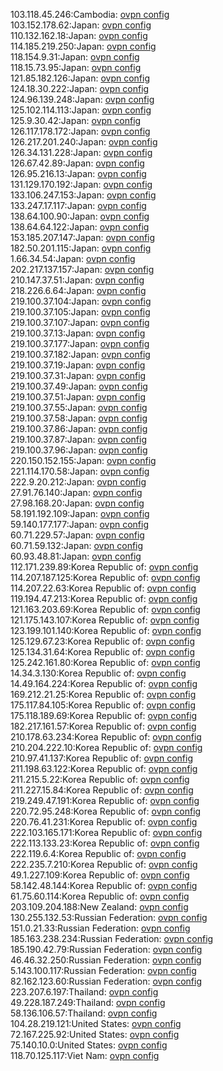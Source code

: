103.118.45.246:Cambodia: [ovpn config](vpn/103_118_45_246.ovpn)  
103.152.178.62:Japan: [ovpn config](vpn/103_152_178_62.ovpn)  
110.132.162.18:Japan: [ovpn config](vpn/110_132_162_18.ovpn)  
114.185.219.250:Japan: [ovpn config](vpn/114_185_219_250.ovpn)  
118.154.9.31:Japan: [ovpn config](vpn/118_154_9_31.ovpn)  
118.15.73.95:Japan: [ovpn config](vpn/118_15_73_95.ovpn)  
121.85.182.126:Japan: [ovpn config](vpn/121_85_182_126.ovpn)  
124.18.30.222:Japan: [ovpn config](vpn/124_18_30_222.ovpn)  
124.96.139.248:Japan: [ovpn config](vpn/124_96_139_248.ovpn)  
125.102.114.113:Japan: [ovpn config](vpn/125_102_114_113.ovpn)  
125.9.30.42:Japan: [ovpn config](vpn/125_9_30_42.ovpn)  
126.117.178.172:Japan: [ovpn config](vpn/126_117_178_172.ovpn)  
126.217.201.240:Japan: [ovpn config](vpn/126_217_201_240.ovpn)  
126.34.131.228:Japan: [ovpn config](vpn/126_34_131_228.ovpn)  
126.67.42.89:Japan: [ovpn config](vpn/126_67_42_89.ovpn)  
126.95.216.13:Japan: [ovpn config](vpn/126_95_216_13.ovpn)  
131.129.170.192:Japan: [ovpn config](vpn/131_129_170_192.ovpn)  
133.106.247.153:Japan: [ovpn config](vpn/133_106_247_153.ovpn)  
133.247.17.117:Japan: [ovpn config](vpn/133_247_17_117.ovpn)  
138.64.100.90:Japan: [ovpn config](vpn/138_64_100_90.ovpn)  
138.64.64.122:Japan: [ovpn config](vpn/138_64_64_122.ovpn)  
153.185.207.147:Japan: [ovpn config](vpn/153_185_207_147.ovpn)  
182.50.201.115:Japan: [ovpn config](vpn/182_50_201_115.ovpn)  
1.66.34.54:Japan: [ovpn config](vpn/1_66_34_54.ovpn)  
202.217.137.157:Japan: [ovpn config](vpn/202_217_137_157.ovpn)  
210.147.37.51:Japan: [ovpn config](vpn/210_147_37_51.ovpn)  
218.226.6.64:Japan: [ovpn config](vpn/218_226_6_64.ovpn)  
219.100.37.104:Japan: [ovpn config](vpn/219_100_37_104.ovpn)  
219.100.37.105:Japan: [ovpn config](vpn/219_100_37_105.ovpn)  
219.100.37.107:Japan: [ovpn config](vpn/219_100_37_107.ovpn)  
219.100.37.13:Japan: [ovpn config](vpn/219_100_37_13.ovpn)  
219.100.37.177:Japan: [ovpn config](vpn/219_100_37_177.ovpn)  
219.100.37.182:Japan: [ovpn config](vpn/219_100_37_182.ovpn)  
219.100.37.19:Japan: [ovpn config](vpn/219_100_37_19.ovpn)  
219.100.37.31:Japan: [ovpn config](vpn/219_100_37_31.ovpn)  
219.100.37.49:Japan: [ovpn config](vpn/219_100_37_49.ovpn)  
219.100.37.51:Japan: [ovpn config](vpn/219_100_37_51.ovpn)  
219.100.37.55:Japan: [ovpn config](vpn/219_100_37_55.ovpn)  
219.100.37.58:Japan: [ovpn config](vpn/219_100_37_58.ovpn)  
219.100.37.86:Japan: [ovpn config](vpn/219_100_37_86.ovpn)  
219.100.37.87:Japan: [ovpn config](vpn/219_100_37_87.ovpn)  
219.100.37.96:Japan: [ovpn config](vpn/219_100_37_96.ovpn)  
220.150.152.155:Japan: [ovpn config](vpn/220_150_152_155.ovpn)  
221.114.170.58:Japan: [ovpn config](vpn/221_114_170_58.ovpn)  
222.9.20.212:Japan: [ovpn config](vpn/222_9_20_212.ovpn)  
27.91.76.140:Japan: [ovpn config](vpn/27_91_76_140.ovpn)  
27.98.168.20:Japan: [ovpn config](vpn/27_98_168_20.ovpn)  
58.191.192.109:Japan: [ovpn config](vpn/58_191_192_109.ovpn)  
59.140.177.177:Japan: [ovpn config](vpn/59_140_177_177.ovpn)  
60.71.229.57:Japan: [ovpn config](vpn/60_71_229_57.ovpn)  
60.71.59.132:Japan: [ovpn config](vpn/60_71_59_132.ovpn)  
60.93.48.81:Japan: [ovpn config](vpn/60_93_48_81.ovpn)  
112.171.239.89:Korea Republic of: [ovpn config](vpn/112_171_239_89.ovpn)  
114.207.187.125:Korea Republic of: [ovpn config](vpn/114_207_187_125.ovpn)  
114.207.22.63:Korea Republic of: [ovpn config](vpn/114_207_22_63.ovpn)  
119.194.47.213:Korea Republic of: [ovpn config](vpn/119_194_47_213.ovpn)  
121.163.203.69:Korea Republic of: [ovpn config](vpn/121_163_203_69.ovpn)  
121.175.143.107:Korea Republic of: [ovpn config](vpn/121_175_143_107.ovpn)  
123.199.101.140:Korea Republic of: [ovpn config](vpn/123_199_101_140.ovpn)  
125.129.67.23:Korea Republic of: [ovpn config](vpn/125_129_67_23.ovpn)  
125.134.31.64:Korea Republic of: [ovpn config](vpn/125_134_31_64.ovpn)  
125.242.161.80:Korea Republic of: [ovpn config](vpn/125_242_161_80.ovpn)  
14.34.3.130:Korea Republic of: [ovpn config](vpn/14_34_3_130.ovpn)  
14.49.164.224:Korea Republic of: [ovpn config](vpn/14_49_164_224.ovpn)  
169.212.21.25:Korea Republic of: [ovpn config](vpn/169_212_21_25.ovpn)  
175.117.84.105:Korea Republic of: [ovpn config](vpn/175_117_84_105.ovpn)  
175.118.189.69:Korea Republic of: [ovpn config](vpn/175_118_189_69.ovpn)  
182.217.161.57:Korea Republic of: [ovpn config](vpn/182_217_161_57.ovpn)  
210.178.63.234:Korea Republic of: [ovpn config](vpn/210_178_63_234.ovpn)  
210.204.222.10:Korea Republic of: [ovpn config](vpn/210_204_222_10.ovpn)  
210.97.41.137:Korea Republic of: [ovpn config](vpn/210_97_41_137.ovpn)  
211.198.63.122:Korea Republic of: [ovpn config](vpn/211_198_63_122.ovpn)  
211.215.5.22:Korea Republic of: [ovpn config](vpn/211_215_5_22.ovpn)  
211.227.15.84:Korea Republic of: [ovpn config](vpn/211_227_15_84.ovpn)  
219.249.47.191:Korea Republic of: [ovpn config](vpn/219_249_47_191.ovpn)  
220.72.95.248:Korea Republic of: [ovpn config](vpn/220_72_95_248.ovpn)  
220.76.41.231:Korea Republic of: [ovpn config](vpn/220_76_41_231.ovpn)  
222.103.165.171:Korea Republic of: [ovpn config](vpn/222_103_165_171.ovpn)  
222.113.133.23:Korea Republic of: [ovpn config](vpn/222_113_133_23.ovpn)  
222.119.6.4:Korea Republic of: [ovpn config](vpn/222_119_6_4.ovpn)  
222.235.7.210:Korea Republic of: [ovpn config](vpn/222_235_7_210.ovpn)  
49.1.227.109:Korea Republic of: [ovpn config](vpn/49_1_227_109.ovpn)  
58.142.48.144:Korea Republic of: [ovpn config](vpn/58_142_48_144.ovpn)  
61.75.60.114:Korea Republic of: [ovpn config](vpn/61_75_60_114.ovpn)  
203.109.204.188:New Zealand: [ovpn config](vpn/203_109_204_188.ovpn)  
130.255.132.53:Russian Federation: [ovpn config](vpn/130_255_132_53.ovpn)  
151.0.21.33:Russian Federation: [ovpn config](vpn/151_0_21_33.ovpn)  
185.163.238.234:Russian Federation: [ovpn config](vpn/185_163_238_234.ovpn)  
185.190.42.79:Russian Federation: [ovpn config](vpn/185_190_42_79.ovpn)  
46.46.32.250:Russian Federation: [ovpn config](vpn/46_46_32_250.ovpn)  
5.143.100.117:Russian Federation: [ovpn config](vpn/5_143_100_117.ovpn)  
82.162.123.60:Russian Federation: [ovpn config](vpn/82_162_123_60.ovpn)  
223.207.6.197:Thailand: [ovpn config](vpn/223_207_6_197.ovpn)  
49.228.187.249:Thailand: [ovpn config](vpn/49_228_187_249.ovpn)  
58.136.106.57:Thailand: [ovpn config](vpn/58_136_106_57.ovpn)  
104.28.219.121:United States: [ovpn config](vpn/104_28_219_121.ovpn)  
72.167.225.92:United States: [ovpn config](vpn/72_167_225_92.ovpn)  
75.140.10.0:United States: [ovpn config](vpn/75_140_10_0.ovpn)  
118.70.125.117:Viet Nam: [ovpn config](vpn/118_70_125_117.ovpn)  
